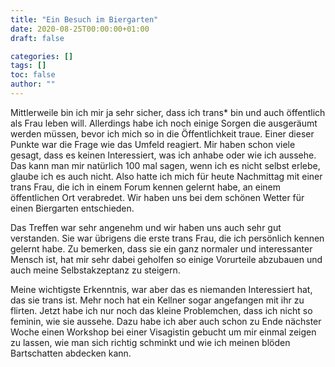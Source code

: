 ```yaml
---
title: "Ein Besuch im Biergarten"
date: 2020-08-25T00:00:00+01:00
draft: false

categories: []
tags: []
toc: false
author: ""
---
```

Mittlerweile bin ich mir ja sehr sicher, dass ich trans* bin und auch öffentlich als Frau leben will. Allerdings habe ich noch einige Sorgen die ausgeräumt werden müssen, bevor ich mich so in die Öffentlichkeit traue. Einer dieser Punkte war die Frage wie das Umfeld reagiert. Mir haben schon viele gesagt, dass es keinen Interessiert, was ich anhabe oder wie ich aussehe. Das kann man mir natürlich 100 mal sagen, wenn ich es nicht selbst erlebe, glaube ich es auch nicht. Also hatte ich mich für heute Nachmittag mit einer trans Frau, die ich in einem Forum kennen gelernt habe, an einem öffentlichen Ort verabredet. Wir haben uns bei dem schönen Wetter für einen Biergarten entschieden.

Das Treffen war sehr angenehm und wir haben uns auch sehr gut verstanden. Sie war übrigens die erste trans Frau, die ich persönlich kennen gelernt habe. Zu bemerken, dass sie ein ganz normaler und interessanter Mensch ist, hat mir sehr dabei geholfen so einige Vorurteile abzubauen und auch meine Selbstakzeptanz zu steigern.

Meine wichtigste Erkenntnis, war aber das es niemanden Interessiert hat, das sie trans ist. Mehr noch hat ein Kellner sogar angefangen mit ihr zu flirten. Jetzt habe ich nur noch das kleine Problemchen, dass ich nicht so feminin, wie sie aussehe. Dazu habe ich aber auch schon zu Ende nächster Woche einen Workshop bei einer Visagistin gebucht um mir einmal zeigen zu lassen, wie man sich richtig schminkt und wie ich meinen blöden Bartschatten abdecken kann.
